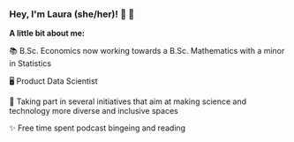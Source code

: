 ### Hey, I'm Laura (she/her)! 👋 🤗

**A little bit about me:**

📚 B.Sc. Economics now working towards a B.Sc. Mathematics with a minor in Statistics

🖥️ Product Data Scientist

🌱 Taking part in several initiatives that aim at making science and technology more diverse and inclusive spaces

✨ Free time spent podcast bingeing and reading
